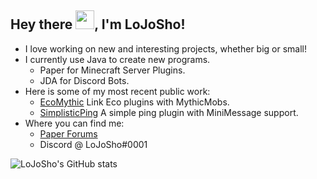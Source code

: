 ## Hey there <img src="https://raw.githubusercontent.com/MartinHeinz/MartinHeinz/master/wave.gif" width="30px">, I'm LoJoSho!

- I love working on new and interesting projects, whether big or small!
- I currently use Java to create new programs.
  - Paper for Minecraft Server Plugins.
  - JDA for Discord Bots.
- Here is some of my most recent public work:
  - [EcoMythic](https://github.com/LoJoSho/EcoMythic) Link Eco plugins with MythicMobs.
  - [SimplisticPing](https://github.com/LoJoSho/SimplisticPing) A simple ping plugin with MiniMessage support.
- Where you can find me:
  -  [Paper Forums](https://forums.papermc.io/members/lojosho.59/)
  -  Discord @ LoJoSho#0001

![LoJoSho's GitHub stats](https://github-readme-stats.vercel.app/api?username=LoJoSho&count_private=true&show_icons=true&theme=dark)

